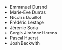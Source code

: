 * Emmanuel Durand
* Marie-Eve Dumas
* Nicolas Bouillot
* Frédéric Lestage
* Jérémie Soria
* Sergio Jiménez Herena
* Pascal Huerst
* Josh Beckwith
